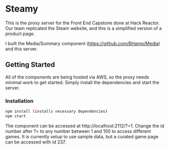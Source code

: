 # Steamy
This is the proxy server for the Front End Capstone done at Hack Reactor. Our team replicated the Steam website, and this is a simplified version of a product page.

I built the Media/Summary component (https://github.com/BHamp/Media) and this server.

## Getting Started
All of the components are being hosted via AWS, so the proxy needs minimal work to get started. Simply install the dependencies and start the server.

### Installation
```sh
npm install (installs necessary dependencies)
npm start
```
The component can be accessed at http://localhost:2112/?=1. Change the id number after ?= to any number between 1 and 100 to access different games. It is currently setup to use sample data, but a curated game page can be accessed with id 237.
